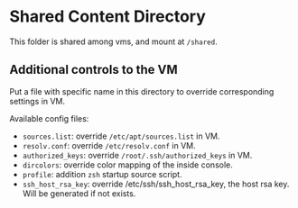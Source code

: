 # Shared Content Directory

This folder is shared among vms, and mount at `/shared`.

## Additional controls to the VM
Put a file with specific name in this directory to override corresponding settings in VM. 

Available config files:
- `sources.list`: override `/etc/apt/sources.list` in VM.
- `resolv.conf`: override `/etc/resolv.conf` in VM.
- `authorized_keys`: override `/root/.ssh/authorized_keys` in VM.
- `dircolors`: override color mapping of the inside console.
- `profile`: addition `zsh` startup source script.
- `ssh_host_rsa_key`: override /etc/ssh/ssh_host_rsa_key, the host rsa key. Will be generated if not exists.
